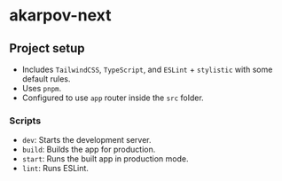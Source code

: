 # akarpov-next

## Project setup

- Includes `TailwindCSS`, `TypeScript`, and `ESLint` + `stylistic` with some default rules.
- Uses `pnpm`.
- Configured to use `app` router inside the `src` folder.

### Scripts

- `dev`: Starts the development server.
- `build`: Builds the app for production.
- `start`: Runs the built app in production mode.
- `lint`: Runs ESLint.

